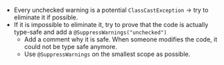 - Every unchecked warning is a potential `ClassCastException` -> try to eliminate it if possible.
- If it is impossible to eliminate it, try to prove that the code is actually type-safe and add a `@SuppressWarnings("unchecked")`
  * Add a comment why it is safe. When someone modifies the code, it could not be type safe anymore.
  * Use `@SuppressWarnings` on the smallest scope as possible.